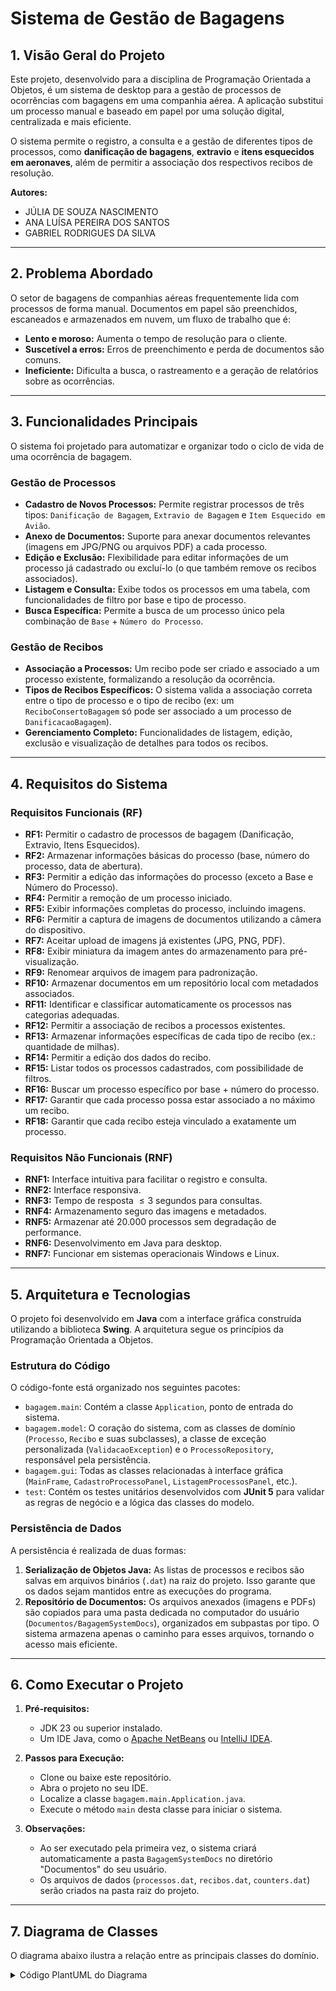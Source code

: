 # Sistema de Gestão de Bagagens

## 1. Visão Geral do Projeto

Este projeto, desenvolvido para a disciplina de Programação Orientada a Objetos, é um sistema de desktop para a gestão de processos de ocorrências com bagagens em uma companhia aérea. A aplicação substitui um processo manual e baseado em papel por uma solução digital, centralizada e mais eficiente.

O sistema permite o registro, a consulta e a gestão de diferentes tipos de processos, como **danificação de bagagens**, **extravio** e **itens esquecidos em aeronaves**, além de permitir a associação dos respectivos recibos de resolução.

**Autores:**
* JÚLIA DE SOUZA NASCIMENTO
* ANA LUÍSA PEREIRA DOS SANTOS
* GABRIEL RODRIGUES DA SILVA

---

## 2. Problema Abordado

O setor de bagagens de companhias aéreas frequentemente lida com processos de forma manual. Documentos em papel são preenchidos, escaneados e armazenados em nuvem, um fluxo de trabalho que é:

* **Lento e moroso:** Aumenta o tempo de resolução para o cliente.
* **Suscetível a erros:** Erros de preenchimento e perda de documentos são comuns.
* **Ineficiente:** Dificulta a busca, o rastreamento e a geração de relatórios sobre as ocorrências.

---

## 3. Funcionalidades Principais

O sistema foi projetado para automatizar e organizar todo o ciclo de vida de uma ocorrência de bagagem.

### Gestão de Processos
* **Cadastro de Novos Processos:** Permite registrar processos de três tipos: `Danificação de Bagagem`, `Extravio de Bagagem` e `Item Esquecido em Avião`.
* **Anexo de Documentos:** Suporte para anexar documentos relevantes (imagens em JPG/PNG ou arquivos PDF) a cada processo.
* **Edição e Exclusão:** Flexibilidade para editar informações de um processo já cadastrado ou excluí-lo (o que também remove os recibos associados).
* **Listagem e Consulta:** Exibe todos os processos em uma tabela, com funcionalidades de filtro por base e tipo de processo.
* **Busca Específica:** Permite a busca de um processo único pela combinação de `Base` + `Número do Processo`.

### Gestão de Recibos
* **Associação a Processos:** Um recibo pode ser criado e associado a um processo existente, formalizando a resolução da ocorrência.
* **Tipos de Recibos Específicos:** O sistema valida a associação correta entre o tipo de processo e o tipo de recibo (ex: um `ReciboConsertoBagagem` só pode ser associado a um processo de `DanificacaoBagagem`).
* **Gerenciamento Completo:** Funcionalidades de listagem, edição, exclusão e visualização de detalhes para todos os recibos.

---

## 4. Requisitos do Sistema

### Requisitos Funcionais (RF)

* **RF1:** Permitir o cadastro de processos de bagagem (Danificação, Extravio, Itens Esquecidos).
* **RF2:** Armazenar informações básicas do processo (base, número do processo, data de abertura).
* **RF3:** Permitir a edição das informações do processo (exceto a Base e Número do Processo).
* **RF4:** Permitir a remoção de um processo iniciado.
* **RF5:** Exibir informações completas do processo, incluindo imagens.
* **RF6:** Permitir a captura de imagens de documentos utilizando a câmera do dispositivo.
* **RF7:** Aceitar upload de imagens já existentes (JPG, PNG, PDF).
* **RF8:** Exibir miniatura da imagem antes do armazenamento para pré-visualização.
* **RF9:** Renomear arquivos de imagem para padronização.
* **RF10:** Armazenar documentos em um repositório local com metadados associados.
* **RF11:** Identificar e classificar automaticamente os processos nas categorias adequadas.
* **RF12:** Permitir a associação de recibos a processos existentes.
* **RF13:** Armazenar informações específicas de cada tipo de recibo (ex.: quantidade de milhas).
* **RF14:** Permitir a edição dos dados do recibo.
* **RF15:** Listar todos os processos cadastrados, com possibilidade de filtros.
* **RF16:** Buscar um processo específico por base + número do processo.
* **RF17:** Garantir que cada processo possa estar associado a no máximo um recibo.
* **RF18:** Garantir que cada recibo esteja vinculado a exatamente um processo.

### Requisitos Não Funcionais (RNF)

* **RNF1:** Interface intuitiva para facilitar o registro e consulta.
* **RNF2:** Interface responsiva.
* **RNF3:** Tempo de resposta $\le3$ segundos para consultas.
* **RNF4:** Armazenamento seguro das imagens e metadados.
* **RNF5:** Armazenar até 20.000 processos sem degradação de performance.
* **RNF6:** Desenvolvimento em Java para desktop.
* **RNF7:** Funcionar em sistemas operacionais Windows e Linux.

---

## 5. Arquitetura e Tecnologias

O projeto foi desenvolvido em **Java** com a interface gráfica construída utilizando a biblioteca **Swing**. A arquitetura segue os princípios da Programação Orientada a Objetos.

### Estrutura do Código
O código-fonte está organizado nos seguintes pacotes:
* `bagagem.main`: Contém a classe `Application`, ponto de entrada do sistema.
* `bagagem.model`: O coração do sistema, com as classes de domínio (`Processo`, `Recibo` e suas subclasses), a classe de exceção personalizada (`ValidacaoException`) e o `ProcessoRepository`, responsável pela persistência.
* `bagagem.gui`: Todas as classes relacionadas à interface gráfica (`MainFrame`, `CadastroProcessoPanel`, `ListagemProcessosPanel`, etc.).
* `test`: Contém os testes unitários desenvolvidos com **JUnit 5** para validar as regras de negócio e a lógica das classes do modelo.

### Persistência de Dados
A persistência é realizada de duas formas:
1.  **Serialização de Objetos Java:** As listas de processos e recibos são salvas em arquivos binários (`.dat`) na raiz do projeto. Isso garante que os dados sejam mantidos entre as execuções do programa.
2.  **Repositório de Documentos:** Os arquivos anexados (imagens e PDFs) são copiados para uma pasta dedicada no computador do usuário (`Documentos/BagagemSystemDocs`), organizados em subpastas por tipo. O sistema armazena apenas o caminho para esses arquivos, tornando o acesso mais eficiente.

---

## 6. Como Executar o Projeto

1.  **Pré-requisitos:**
    * JDK 23 ou superior instalado.
    * Um IDE Java, como o [Apache NetBeans](https://netbeans.apache.org/) ou [IntelliJ IDEA](https://www.jetbrains.com/idea/).

2.  **Passos para Execução:**
    * Clone ou baixe este repositório.
    * Abra o projeto no seu IDE.
    * Localize a classe `bagagem.main.Application.java`.
    * Execute o método `main` desta classe para iniciar o sistema.

3.  **Observações:**
    * Ao ser executado pela primeira vez, o sistema criará automaticamente a pasta `BagagemSystemDocs` no diretório "Documentos" do seu usuário.
    * Os arquivos de dados (`processos.dat`, `recibos.dat`, `counters.dat`) serão criados na pasta raiz do projeto.

---

## 7. Diagrama de Classes

O diagrama abaixo ilustra a relação entre as principais classes do domínio.

<details>
<summary>Código PlantUML do Diagrama</summary>

```plantuml
@startuml
skinparam classAttributeIconSize 0
hide empty members
skinparam defaultFontName Arial

abstract class Processo {
 # base: String
 # numeroProcesso: String
 # dataAbertura: Date
 + capturarImagem()
 + renomearDocumento(novoNome: String)
 + editarInformacoes(novosDados: Map<String, Object>)
 + armazenarDocumento()
 + listarDocumentos()
 + buscarDocumento(base: String, numeroProcesso: String)
}

abstract class Recibo {
 # base: String
 # numeroProcesso: String
 # dataAssinatura: Date
 # processoAssociado: Processo
 + associarAoProcesso(p: Processo)
 + editarDadosRecibo(novosDados: Map<String, Object>)
}

class DanificacaoBagagem extends Processo {
 + etiquetaBagagemDanificada: String
}

class ExtravioBagagem extends Processo {
 + etiquetaBagagemExtraviada: String
}

class ItemEsquecidoAviao extends Processo {
 + numeroVoo: String
}

class ReciboConsertoBagagem extends Recibo {
 + entregaOuRetiradaEmAeroporto: String
}

class ReciboIndenizacaoMilhas extends Recibo {
 + quantidadeMilhas: int
}

class ReciboEntregaBagagemExtraviada extends Recibo {
 + entregaOuRetiradaEmAeroporto: String
}

class ReciboItemEsquecidoAviao extends Recibo {
 + documentoIdentificacaoClienteRetirada: String
}

Recibo "1" --> "1" Processo : "refere-se a"

@enduml
